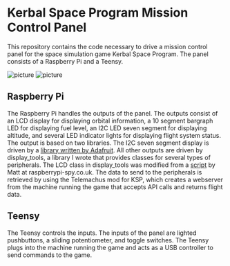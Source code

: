 # Kerbal Space Program Mission Control Panel
This repository contains the code necessary to drive a mission control panel
for the space simulation game Kerbal Space Program. The panel consists of a
Raspberry Pi and a Teensy.

![picture](http://imgur.com/zGNdsP1)
![picture](http://imgur.com/lyHuAQ8)

## Raspberry Pi
The Raspberry Pi handles the outputs of the panel. The outputs consist of an
LCD display for displaying orbital information, a 10 segment bargraph LED for
displaying fuel level, an I2C LED seven segment for displaying altitude, and
several LED indicator lights for displaying flight system status. The output
is based on two libraries. The I2C seven segment display is driven by a [library
written by Adafruit](https://github.com/adafruit/Adafruit_Python_LED_Backpack). All other outputs are driven by display_tools, a library
I wrote that provides classes for several types of peripherals. The LCD class
in display_tools was modified from a [script](http://www.raspberrypi-spy.co.uk/2012/07/16x2-lcd-module-control-using-python/) by Matt at raspberrypi-spy.co.uk.
The data to send to the peripherals is retrieved by using the Telemachus mod
for KSP, which creates a webserver from the machine running the game that
accepts API calls and returns flight data.

## Teensy
The Teensy controls the inputs. The inputs of the panel are lighted pushbuttons,
a sliding potentiometer, and toggle switches. The Teensy plugs into the machine
running the game and acts as a USB controller to send commands to the game.
